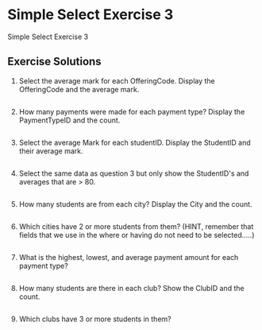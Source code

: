# Simple Select Exercise 3
Simple Select Exercise 3

## Exercise Solutions
1. Select the average mark for each OfferingCode. Display the OfferingCode and the average mark.<br>

```sql

```

2. How many payments were made for each payment type? Display the PaymentTypeID and the count.<br>

```sql

```

3. Select the average Mark for each studentID. Display the StudentID and their average mark.<br>

```sql

```

4. Select the same data as question 3 but only show the StudentID's and averages that are > 80.<br>

```sql

```

5. How many students are from each city? Display the City and the count.<br>

```sql

```

6. Which cities have 2 or more students from them? (HINT, remember that fields that we use in the where or having do not need to be selected.....)<br>

```sql

```

7. What is the highest, lowest, and average payment amount for each payment type?<br>

```sql

```

8. How many students are there in each club? Show the ClubID and the count.<br>

```sql

```

9. Which clubs have 3 or more students in them?<br>

```sql

```